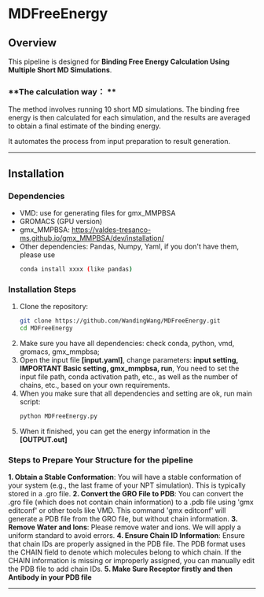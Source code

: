 # MDFreeEnergy  
## **Overview**
This pipeline is designed for **Binding Free Energy Calculation Using Multiple Short MD Simulations**. 
### **The calculation way： **  
The method involves running 10 short MD simulations. The binding free energy is then calculated for each simulation, and the results are averaged to obtain a final estimate of the binding energy.  

It automates the process from input preparation to result generation.

---

## **Installation**
### **Dependencies**
- VMD: use for generating files for gmx_MMPBSA
- GROMACS (GPU version)
- gmx_MMPBSA: https://valdes-tresanco-ms.github.io/gmx_MMPBSA/dev/installation/  
- Other dependencies: Pandas, Numpy, Yaml, if you don't have them, please use 
   ```bash
   conda install xxxx (like pandas)  

### **Installation Steps**
1. Clone the repository:
   ```bash
   git clone https://github.com/WandingWang/MDFreeEnergy.git
   cd MDFreeEnergy
2. Make sure you have all dependencies: check conda, python, vmd, gromacs, gmx_mmpbsa;
3. Open the input file **[input.yaml]**, change parameters: **input setting, IMPORTANT Basic setting, gmx_mmpbsa, run**, You need to set the input file path, conda activation path, etc., as well as the number of chains, etc., based on your own requirements.
4. When you make sure that all dependencies and setting are ok, run main script:
   ```bash
   python MDFreeEnergy.py  
5. When it finished, you can get the energy information in the **[OUTPUT.out]**

### **Steps to Prepare Your Structure for the pipeline**  
**1. Obtain a Stable Conformation**: You will have a stable conformation of your system (e.g., the last frame of your NPT simulation). This is typically stored in a .gro file.
**2. Convert the GRO File to PDB**: You can convert the .gro file (which does not contain chain information) to a .pdb file using 'gmx editconf' or other tools like VMD. This command 'gmx editconf' will generate a PDB file from the GRO file, but without chain information. 
**3. Remove Water and Ions**: Please remove water and ions. We will apply a uniform standard to avoid errors. 
**4. Ensure Chain ID Information**: Ensure that chain IDs are properly assigned in the PDB file. The PDB format uses the CHAIN field to denote which molecules belong to which chain. If the CHAIN information is missing or improperly assigned, you can manually edit the PDB file to add chain IDs.
**5. Make Sure Receptor firstly and then Antibody in your PDB file**  


---
